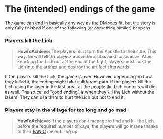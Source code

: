 # The (intended) endings of the game

The game can end in basically any way as the DM sees fit, but the story is only fully finished if one of the following (or something similar) happens.

### Players kill the Lich

> **HowToAchieve:** The players must turn the Apostle to their side. This way, he will tell the players about the artifact and its location. After knocking the Lich out at the end of the fight, players must lock the Lich into the artifact and destroy the artifact afterwards.

If the players kill the Lich, the game is over. However, depending on how they killed it, the ending might take a different path. If the players kill the Lich using the laser in the last area, all the people the Lich controls will die as well. The so called "good ending" is when they kill the Lich without the lasers. They can use them to hurt the Lich but not to end it.

### Players stay in the village for too long and go mad

> **HowToAchieve:** If the players don't manage to find and kill the Lich before the required number of days, the players will go insane thanks to their [PANIC](panic.md) meter filling up.
